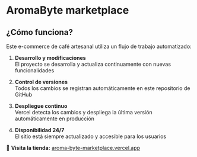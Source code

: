 # AromaByte marketplace

## ¿Cómo funciona?

Este e-commerce de café artesanal utiliza un flujo de trabajo automatizado:

1. **Desarrollo y modificaciones**  
   El proyecto se desarrolla y actualiza continuamente con nuevas funcionalidades

2. **Control de versiones**  
   Todos los cambios se registran automáticamente en este repositorio de GitHub

3. **Despliegue continuo**  
   Vercel detecta los cambios y despliega la última versión automáticamente en producción

4. **Disponibilidad 24/7**  
   El sitio está siempre actualizado y accesible para los usuarios

🔗 **Visita la tienda:** [aroma-byte-marketplace.vercel.app](https://v0-aroma-byte-marketplace.vercel.app/)
